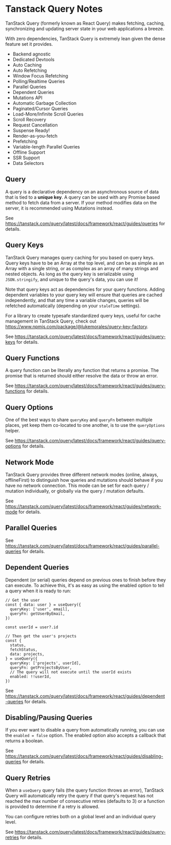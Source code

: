# Tanstack Query Notes

TanStack Query (formerly known as React Query) makes fetching, caching, synchronizing and updating server state in your web applications a breeze.

With zero dependencies, TanStack Query is extremely lean given the dense feature set it provides.

- Backend agnostic
- Dedicated Devtools
- Auto Caching
- Auto Refetching
- Window Focus Refetching
- Polling/Realtime Queries
- Parallel Queries
- Dependent Queries
- Mutations API
- Automatic Garbage Collection
- Paginated/Cursor Queries
- Load-More/Infinite Scroll Queries
- Scroll Recovery
- Request Cancellation
- Suspense Ready!
- Render-as-you-fetch
- Prefetching
- Variable-length Parallel Queries
- Offline Support
- SSR Support
- Data Selectors

## Query

A query is a declarative dependency on an asynchronous source of data that is tied to a __unique key__. A query can be used with any Promise based method to fetch data from a server. If your method modifies data on the server, it is recommended using Mutations instead.

See https://tanstack.com/query/latest/docs/framework/react/guides/queries for details.

## Query Keys

TanStack Query manages query caching for you based on query keys. Query keys have to be an Array at the top level, and can be as simple as an Array with a single string, or as complex as an array of many strings and nested objects. As long as the query key is serializable using `JSON.stringify`, and unique to the query's data, you can use it!

Note that query keys act as dependencies for your query functions. Adding dependent variables to your query key will ensure that queries are cached independently, and that any time a variable changes, queries will be refetched automatically (depending on your `staleTime` settings).

For a library to create typesafe standardized query keys, useful for cache management in TanStack Query, check out https://www.npmjs.com/package/@lukemorales/query-key-factory.

See https://tanstack.com/query/latest/docs/framework/react/guides/query-keys for details.

## Query Functions

A query function can be literally any function that returns a promise. The promise that is returned should either resolve the data or throw an error.

See https://tanstack.com/query/latest/docs/framework/react/guides/query-functions for details.

## Query Options

One of the best ways to share `queryKey` and `queryFn` between multiple places, yet keep them co-located to one another, is to use the `queryOptions` helper.

See https://tanstack.com/query/latest/docs/framework/react/guides/query-options for details.

## Network Mode

TanStack Query provides three different network modes (online, always, offlineFirst) to distinguish how queries and mutations should behave if you have no network connection. This mode can be set for each query / mutation individually, or globally via the query / mutation defaults.

See https://tanstack.com/query/latest/docs/framework/react/guides/network-mode for details.

## Parallel Queries

See https://tanstack.com/query/latest/docs/framework/react/guides/parallel-queries for details.

## Dependent Queries

Dependent (or serial) queries depend on previous ones to finish before they can execute. To achieve this, it's as easy as using the enabled option to tell a query when it is ready to run:

```tsx
// Get the user
const { data: user } = useQuery({
  queryKey: ['user', email],
  queryFn: getUserByEmail,
})

const userId = user?.id

// Then get the user's projects
const {
  status,
  fetchStatus,
  data: projects,
} = useQuery({
  queryKey: ['projects', userId],
  queryFn: getProjectsByUser,
  // The query will not execute until the userId exists
  enabled: !!userId,
})
```

See https://tanstack.com/query/latest/docs/framework/react/guides/dependent-queries for details.

## Disabling/Pausing Queries

If you ever want to disable a query from automatically running, you can use the `enabled = false` option. The enabled option also accepts a callback that returns a boolean.

See https://tanstack.com/query/latest/docs/framework/react/guides/disabling-queries for details.

## Query Retries

When a `useQuery` query fails (the query function throws an error), TanStack Query will automatically retry the query if that query's request has not reached the max number of consecutive retries (defaults to 3) or a function is provided to determine if a retry is allowed.

You can configure retries both on a global level and an individual query level.

See https://tanstack.com/query/latest/docs/framework/react/guides/query-retries for details.
